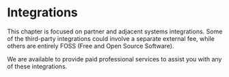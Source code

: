 # Integrations

This chapter is focused on partner and adjacent systems integrations.
Some of the third-party integrations could involve a separate external fee, while others are entirely FOSS (Free and Open Source Software). 

We are available to provide paid professional services to assist you with any of these integrations.


